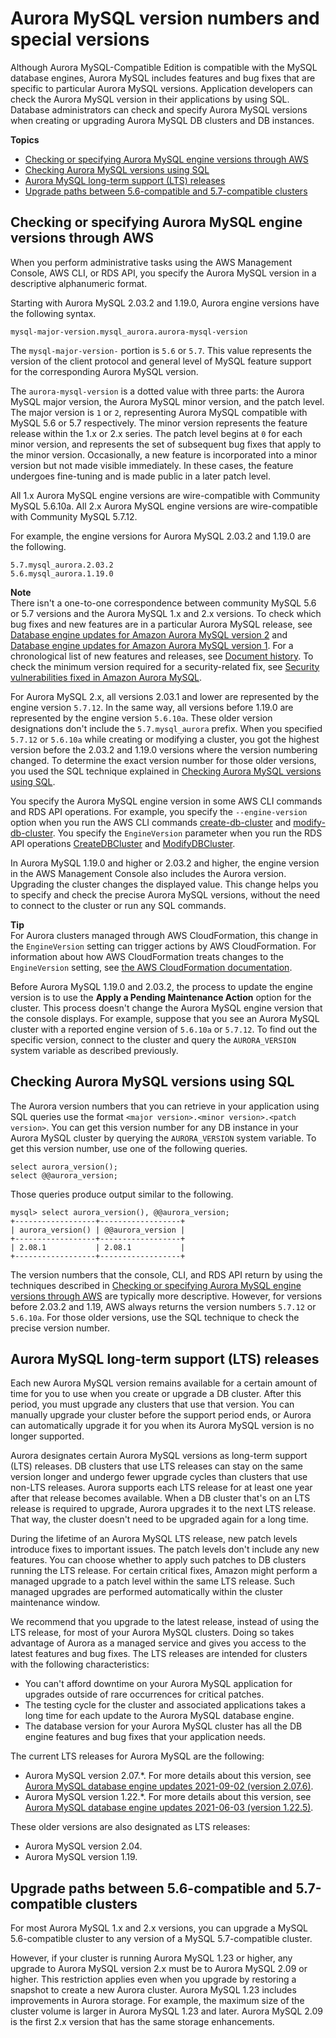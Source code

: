 # Aurora MySQL version numbers and special versions<a name="AuroraMySQL.Updates.Versions"></a>

 Although Aurora MySQL\-Compatible Edition is compatible with the MySQL database engines, Aurora MySQL includes features and bug fixes that are specific to particular Aurora MySQL versions\. Application developers can check the Aurora MySQL version in their applications by using SQL\. Database administrators can check and specify Aurora MySQL versions when creating or upgrading Aurora MySQL DB clusters and DB instances\. 

**Topics**
+ [Checking or specifying Aurora MySQL engine versions through AWS](#AuroraMySQL.Updates.EngineVersions)
+ [Checking Aurora MySQL versions using SQL](#AuroraMySQL.Updates.DBVersions)
+ [Aurora MySQL long\-term support \(LTS\) releases](#AuroraMySQL.Updates.LTS)
+ [Upgrade paths between 5\.6\-compatible and 5\.7\-compatible clusters](#AuroraMySQL.Updates.UpgradePaths)

## Checking or specifying Aurora MySQL engine versions through AWS<a name="AuroraMySQL.Updates.EngineVersions"></a>

 When you perform administrative tasks using the AWS Management Console, AWS CLI, or RDS API, you specify the Aurora MySQL version in a descriptive alphanumeric format\. 

 Starting with Aurora MySQL 2\.03\.2 and 1\.19\.0, Aurora engine versions have the following syntax\. 

```
mysql-major-version.mysql_aurora.aurora-mysql-version
```

 The `mysql-major-version-` portion is `5.6` or `5.7`\. This value represents the version of the client protocol and general level of MySQL feature support for the corresponding Aurora MySQL version\. 

 The `aurora-mysql-version` is a dotted value with three parts: the Aurora MySQL major version, the Aurora MySQL minor version, and the patch level\. The major version is `1` or `2`, representing Aurora MySQL compatible with MySQL 5\.6 or 5\.7 respectively\. The minor version represents the feature release within the 1\.x or 2\.x series\. The patch level begins at `0` for each minor version, and represents the set of subsequent bug fixes that apply to the minor version\. Occasionally, a new feature is incorporated into a minor version but not made visible immediately\. In these cases, the feature undergoes fine\-tuning and is made public in a later patch level\. 

 All 1\.x Aurora MySQL engine versions are wire\-compatible with Community MySQL 5\.6\.10a\. All 2\.x Aurora MySQL engine versions are wire\-compatible with Community MySQL 5\.7\.12\. 

 For example, the engine versions for Aurora MySQL 2\.03\.2 and 1\.19\.0 are the following\. 

```
5.7.mysql_aurora.2.03.2
5.6.mysql_aurora.1.19.0
```

**Note**  
 There isn't a one\-to\-one correspondence between community MySQL 5\.6 or 5\.7 versions and the Aurora MySQL 1\.x and 2\.x versions\. To check which bug fixes and new features are in a particular Aurora MySQL release, see [Database engine updates for Amazon Aurora MySQL version 2](AuroraMySQL.Updates.20Updates.md) and [Database engine updates for Amazon Aurora MySQL version 1](AuroraMySQL.Updates.11Updates.md)\. For a chronological list of new features and releases, see [Document history](WhatsNew.md)\. To check the minimum version required for a security\-related fix, see [Security vulnerabilities fixed in Amazon Aurora MySQL](AuroraMySQL.CVE_list.md)\. 

 For Aurora MySQL 2\.x, all versions 2\.03\.1 and lower are represented by the engine version `5.7.12`\. In the same way, all versions before 1\.19\.0 are represented by the engine version `5.6.10a`\. These older version designations don't include the `5.7.mysql_aurora` prefix\. When you specified `5.7.12` or `5.6.10a` while creating or modifying a cluster, you got the highest version before the 2\.03\.2 and 1\.19\.0 versions where the version numbering changed\. To determine the exact version number for those older versions, you used the SQL technique explained in [Checking Aurora MySQL versions using SQL](#AuroraMySQL.Updates.DBVersions)\. 

 You specify the Aurora MySQL engine version in some AWS CLI commands and RDS API operations\. For example, you specify the `--engine-version` option when you run the AWS CLI commands [create\-db\-cluster](https://docs.aws.amazon.com/cli/latest/reference/rds/create-db-cluster.html) and [modify\-db\-cluster](https://docs.aws.amazon.com/cli/latest/reference/rds/modify-db-cluster.html)\. You specify the `EngineVersion` parameter when you run the RDS API operations [CreateDBCluster](https://docs.aws.amazon.com/AmazonRDS/latest/APIReference/API_CreateDBCluster.html) and [ModifyDBCluster](https://docs.aws.amazon.com/AmazonRDS/latest/APIReference/API_ModifyDBCluster.html)\. 

 In Aurora MySQL 1\.19\.0 and higher or 2\.03\.2 and higher, the engine version in the AWS Management Console also includes the Aurora version\. Upgrading the cluster changes the displayed value\. This change helps you to specify and check the precise Aurora MySQL versions, without the need to connect to the cluster or run any SQL commands\. 

**Tip**  
 For Aurora clusters managed through AWS CloudFormation, this change in the `EngineVersion` setting can trigger actions by AWS CloudFormation\. For information about how AWS CloudFormation treats changes to the `EngineVersion` setting, see [the AWS CloudFormation documentation](https://docs.aws.amazon.com/AWSCloudFormation/latest/UserGuide/aws-resource-rds-dbcluster.html)\. 

 Before Aurora MySQL 1\.19\.0 and 2\.03\.2, the process to update the engine version is to use the **Apply a Pending Maintenance Action** option for the cluster\. This process doesn't change the Aurora MySQL engine version that the console displays\. For example, suppose that you see an Aurora MySQL cluster with a reported engine version of `5.6.10a` or `5.7.12`\. To find out the specific version, connect to the cluster and query the `AURORA_VERSION` system variable as described previously\. 

## Checking Aurora MySQL versions using SQL<a name="AuroraMySQL.Updates.DBVersions"></a>

 The Aurora version numbers that you can retrieve in your application using SQL queries use the format `<major version>.<minor version>.<patch version>`\. You can get this version number for any DB instance in your Aurora MySQL cluster by querying the `AURORA_VERSION` system variable\. To get this version number, use one of the following queries\. 

```
select aurora_version();
select @@aurora_version;
```

 Those queries produce output similar to the following\. 

```
mysql> select aurora_version(), @@aurora_version;
+------------------+------------------+
| aurora_version() | @@aurora_version |
+------------------+------------------+
| 2.08.1           | 2.08.1           |
+------------------+------------------+
```

 The version numbers that the console, CLI, and RDS API return by using the techniques described in [Checking or specifying Aurora MySQL engine versions through AWS](#AuroraMySQL.Updates.EngineVersions) are typically more descriptive\. However, for versions before 2\.03\.2 and 1\.19, AWS always returns the version numbers `5.7.12` or `5.6.10a`\. For those older versions, use the SQL technique to check the precise version number\. 

## Aurora MySQL long\-term support \(LTS\) releases<a name="AuroraMySQL.Updates.LTS"></a>

 Each new Aurora MySQL version remains available for a certain amount of time for you to use when you create or upgrade a DB cluster\. After this period, you must upgrade any clusters that use that version\. You can manually upgrade your cluster before the support period ends, or Aurora can automatically upgrade it for you when its Aurora MySQL version is no longer supported\. 

 Aurora designates certain Aurora MySQL versions as long\-term support \(LTS\) releases\. DB clusters that use LTS releases can stay on the same version longer and undergo fewer upgrade cycles than clusters that use non\-LTS releases\. Aurora supports each LTS release for at least one year after that release becomes available\. When a DB cluster that's on an LTS release is required to upgrade, Aurora upgrades it to the next LTS release\. That way, the cluster doesn't need to be upgraded again for a long time\. 

 During the lifetime of an Aurora MySQL LTS release, new patch levels introduce fixes to important issues\. The patch levels don't include any new features\. You can choose whether to apply such patches to DB clusters running the LTS release\. For certain critical fixes, Amazon might perform a managed upgrade to a patch level within the same LTS release\. Such managed upgrades are performed automatically within the cluster maintenance window\. 

 We recommend that you upgrade to the latest release, instead of using the LTS release, for most of your Aurora MySQL clusters\. Doing so takes advantage of Aurora as a managed service and gives you access to the latest features and bug fixes\. The LTS releases are intended for clusters with the following characteristics: 
+  You can't afford downtime on your Aurora MySQL application for upgrades outside of rare occurrences for critical patches\. 
+  The testing cycle for the cluster and associated applications takes a long time for each update to the Aurora MySQL database engine\. 
+  The database version for your Aurora MySQL cluster has all the DB engine features and bug fixes that your application needs\. 

 The current LTS releases for Aurora MySQL are the following: 
+  Aurora MySQL version 2\.07\.\*\. For more details about this version, see [Aurora MySQL database engine updates 2021\-09\-02 \(version 2\.07\.6\)](AuroraMySQL.Updates.2076.md)\. 
+  Aurora MySQL version 1\.22\.\*\. For more details about this version, see [Aurora MySQL database engine updates 2021\-06\-03 \(version 1\.22\.5\)](AuroraMySQL.Updates.1225.md)\. 

 These older versions are also designated as LTS releases: 
+  Aurora MySQL version 2\.04\. 
+  Aurora MySQL version 1\.19\. 

## Upgrade paths between 5\.6\-compatible and 5\.7\-compatible clusters<a name="AuroraMySQL.Updates.UpgradePaths"></a>

 For most Aurora MySQL 1\.x and 2\.x versions, you can upgrade a MySQL 5\.6\-compatible cluster to any version of a MySQL 5\.7\-compatible cluster\. 

 However, if your cluster is running Aurora MySQL 1\.23 or higher, any upgrade to Aurora MySQL version 2\.x must be to Aurora MySQL 2\.09 or higher\. This restriction applies even when you upgrade by restoring a snapshot to create a new Aurora cluster\. Aurora MySQL 1\.23 includes improvements in Aurora storage\. For example, the maximum size of the cluster volume is larger in Aurora MySQL 1\.23 and later\. Aurora MySQL 2\.09 is the first 2\.x version that has the same storage enhancements\. 